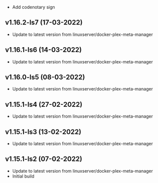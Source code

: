- Add codenotary sign

## v1.16.2-ls7 (17-03-2022)
- Update to latest version from linuxserver/docker-plex-meta-manager

## v1.16.1-ls6 (14-03-2022)
- Update to latest version from linuxserver/docker-plex-meta-manager

## v1.16.0-ls5 (08-03-2022)
- Update to latest version from linuxserver/docker-plex-meta-manager

## v1.15.1-ls4 (27-02-2022)
- Update to latest version from linuxserver/docker-plex-meta-manager

## v1.15.1-ls3 (13-02-2022)
- Update to latest version from linuxserver/docker-plex-meta-manager

## v1.15.1-ls2 (07-02-2022)
- Update to latest version from linuxserver/docker-plex-meta-manager
- Initial build
